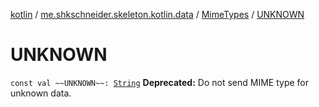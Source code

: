[kotlin](../../index.md) / [me.shkschneider.skeleton.kotlin.data](../index.md) / [MimeTypes](index.md) / [UNKNOWN](./-u-n-k-n-o-w-n.md)

# UNKNOWN

`const val ~~UNKNOWN~~: `[`String`](https://kotlinlang.org/api/latest/jvm/stdlib/kotlin/-string/index.html)
**Deprecated:** Do not send MIME type for unknown data.

